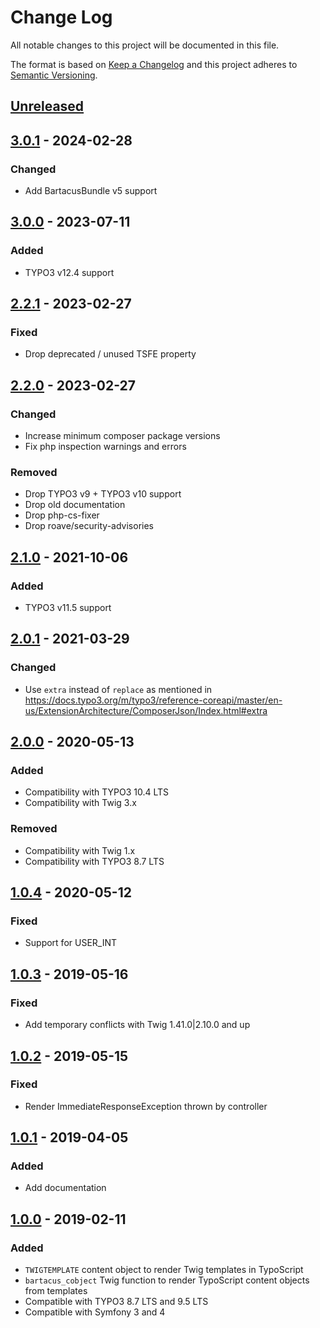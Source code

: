 # Change Log
All notable changes to this project will be documented in this file.

The format is based on [Keep a Changelog](http://keepachangelog.com/) 
and this project adheres to [Semantic Versioning](http://semver.org/).

## [Unreleased]

## [3.0.1] - 2024-02-28
### Changed
- Add BartacusBundle v5 support

## [3.0.0] - 2023-07-11
### Added
- TYPO3 v12.4 support

## [2.2.1] - 2023-02-27
### Fixed
- Drop deprecated / unused TSFE property

## [2.2.0] - 2023-02-27
### Changed
- Increase minimum composer package versions
- Fix php inspection warnings and errors

### Removed
- Drop TYPO3 v9 + TYPO3 v10 support
- Drop old documentation
- Drop php-cs-fixer
- Drop roave/security-advisories

## [2.1.0] - 2021-10-06
### Added
- TYPO3 v11.5 support

## [2.0.1] - 2021-03-29
### Changed
- Use `extra` instead of `replace` as mentioned in https://docs.typo3.org/m/typo3/reference-coreapi/master/en-us/ExtensionArchitecture/ComposerJson/Index.html#extra

## [2.0.0] - 2020-05-13
### Added
- Compatibility with  TYPO3 10.4 LTS 
- Compatibility with Twig 3.x
### Removed
- Compatibility with Twig 1.x
- Compatibility with TYPO3 8.7 LTS

## [1.0.4] - 2020-05-12
### Fixed
- Support for USER_INT

## [1.0.3] - 2019-05-16
### Fixed
- Add temporary conflicts with Twig 1.41.0|2.10.0 and up

## [1.0.2] - 2019-05-15
### Fixed
- Render ImmediateResponseException thrown by controller

## [1.0.1] - 2019-04-05
### Added
- Add documentation

## [1.0.0] - 2019-02-11
### Added
- `TWIGTEMPLATE` content object to render Twig templates in TypoScript
- `bartacus_cobject` Twig function to render TypoScript content objects from templates
- Compatible with TYPO3 8.7 LTS and 9.5 LTS
- Compatible with Symfony 3 and 4

[Unreleased]: https://github.com/Bartacus/BartacusPlatformshBundle/compare/3.0.1...HEAD
[3.0.1]: https://github.com/Bartacus/BartacusPlatformshBundle/compare/3.0.0...3.0.1
[3.0.0]: https://github.com/Bartacus/BartacusPlatformshBundle/compare/2.2.1...3.0.0
[2.2.1]: https://github.com/Bartacus/BartacusPlatformshBundle/compare/2.2.0...2.2.1
[2.2.0]: https://github.com/Bartacus/BartacusPlatformshBundle/compare/2.1.0...2.2.0
[2.1.0]: https://github.com/Bartacus/BartacusPlatformshBundle/compare/2.0.1...2.1.0
[2.0.1]: https://github.com/Bartacus/BartacusPlatformshBundle/compare/2.0.0...2.0.1
[2.0.0]: https://github.com/Bartacus/BartacusPlatformshBundle/compare/1.0.4...2.0.0
[1.0.4]: https://github.com/Bartacus/BartacusPlatformshBundle/compare/1.0.3...1.0.4
[1.0.3]: https://github.com/Bartacus/BartacusPlatformshBundle/compare/1.0.2...1.0.3
[1.0.2]: https://github.com/Bartacus/BartacusPlatformshBundle/compare/1.0.1...1.0.2
[1.0.1]: https://github.com/Bartacus/BartacusPlatformshBundle/compare/1.0.0...1.0.1
[1.0.0]: https://github.com/Bartacus/BartacusPlatformshBundle/compare/232cdda0...1.0.0
